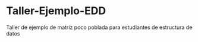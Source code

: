 # Taller-Ejemplo-EDD
Taller de ejemplo de matriz poco poblada para estudiantes de estructura de datos
